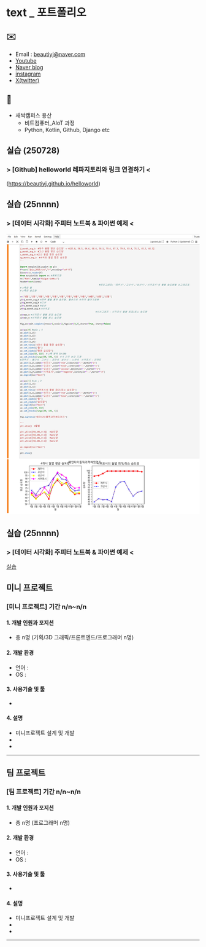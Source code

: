# text _ 포트폴리오

## ✉️
* Email : beautiyj@naver.com
* [Youtube](https://www.youtube.com/@%EB%8C%80%EC%82%B4%EC%9D%B4%EC%9D%98%ED%95%98%EB%A3%A8)
* [Naver blog](https://blog.naver.com/beautiyj)
* [instagram](https://www.instagram.com/beautiyj)
* [X(twitter)](https://x.com/char_ming_xoxo?t=v48kbu3QYkA33QK-GLUYCg&s=09)
  
## 🐾
* 새싹캠퍼스 용산
	+ 비트컴퓨터_AIoT 과정
	+ Python, Kotlin, Github, Django etc

## 

## 실습 (250728)
### > [Github] helloworld 레파지토리와 링크 연결하기 <
(https://beautiyj.github.io/helloworld)

## 실습 (25nnnn)
### > [데이터 시각화] 주피터 노트북 & 파이썬 예제 <
<img src="실습3_주피터노트북CSV_제주+그래프_250708.png"/>

## 실습 (25nnnn)
### > [데이터 시각화] 주피터 노트북 & 파이썬 예제 <
[실습](/4조김윤정_실습12제출용.ipynb)


## 미니 프로젝트
### [미니 프로젝트] 기간 n/n~n/n
#### 1. 개발 인원과 포지션
+ 총 n명 (기획/3D 그래픽/프론트엔드/프로그래머 n명)
#### 2. 개발 환경
+ 언어 :
+ OS :
#### 3. 사용기술 및 툴
+ 
#### 4. 설명
+ 미니프로젝트 설계 및 개발
+ 
+
***

## 팀 프로젝트
### [팀 프로젝트] 기간 n/n~n/n
#### 1. 개발 인원과 포지션
+ 총 n명 (프로그래머 n명)
#### 2. 개발 환경
+ 언어 :
+ OS :
#### 3. 사용기술 및 툴
+ 
#### 4. 설명
+ 미니프로젝트 설계 및 개발
+ 
+
***

